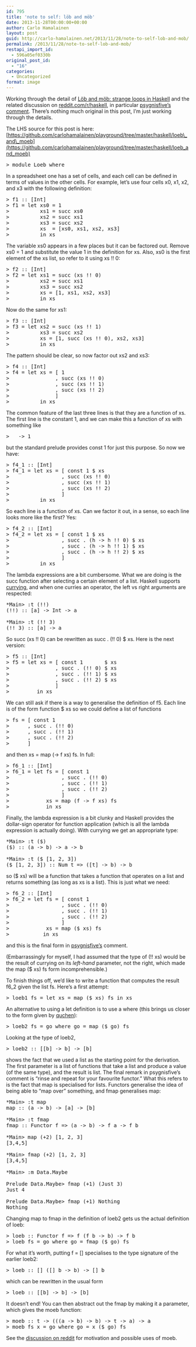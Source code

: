 ```yaml
---
id: 795
title: 'note to self: löb and möb'
date: 2013-11-28T00:00:00+00:00
author: Carlo Hamalainen
layout: post
guid: http://carlo-hamalainen.net/2013/11/28/note-to-self-lob-and-mob/
permalink: /2013/11/28/note-to-self-lob-and-mob/
restapi_import_id:
  - 596a05ef0330b
original_post_id:
  - "16"
categories:
  - Uncategorized
format: image
---
```

Working through the detail of [Löb and möb: strange loops in Haskell](https://github.com/quchen/articles/blob/master/loeb-moeb.md) and the related discussion on [reddit.com/r/haskell](http://www.reddit.com/r/haskell/comments/1qwjk6/l%C3%B6b_and_m%C3%B6b_strange_loops_in_haskell/), in particular [psygnisfive’s comment](http://www.reddit.com/r/haskell/comments/1qwjk6/l%C3%B6b_and_m%C3%B6b_strange_loops_in_haskell/cdhsefm). There’s nothing much original in this post, I’m just working through the details.

The LHS source for this post is here: [https://github.com/carlohamalainen/playground/tree/master/haskell/loeb\_and\_moeb](https://github.com/carlohamalainen/playground/tree/master/haskell/loeb_and_moeb)

<pre>> module Loeb where
</pre>

In a spreadsheet one has a set of cells, and each cell can be defined in terms of values in the other cells. For example, let’s use four cells x0, x1, x2, and x3 with the following definition:

<pre>> f1 :: [Int]
> f1 = let xs0 = 1
>          xs1 = succ xs0
>          xs2 = succ xs1
>          xs3 = succ xs2
>          xs  = [xs0, xs1, xs2, xs3]
>          in xs
</pre>

The variable xs0 appears in a few places but it can be factored out. Remove xs0 = 1 and substitute the value 1 in the definition for xs. Also, xs0 is the first element of the xs list, so refer to it using xs !! 0: 

<pre>> f2 :: [Int]
> f2 = let xs1 = succ (xs !! 0)
>          xs2 = succ xs1
>          xs3 = succ xs2
>          xs = [1, xs1, xs2, xs3]
>          in xs
</pre>

Now do the same for xs1:

<pre>> f3 :: [Int]
> f3 = let xs2 = succ (xs !! 1)
>          xs3 = succ xs2
>          xs = [1, succ (xs !! 0), xs2, xs3]
>          in xs
</pre>

The pattern should be clear, so now factor out xs2 and xs3: 

<pre>> f4 :: [Int]
> f4 = let xs = [ 1
>               , succ (xs !! 0)
>               , succ (xs !! 1)
>               , succ (xs !! 2)
>               ]
>          in xs
</pre>

The common feature of the last three lines is that they are a function of xs. The first line is the constant 1, and we can make this a function of xs with something like 

<pre>> _ -> 1
</pre>

but the standard prelude provides const 1 for just this purpose. So now we have: 

<pre>> f4_1 :: [Int]
> f4_1 = let xs = [ const 1 $ xs
>                 , succ (xs !! 0)
>                 , succ (xs !! 1)
>                 , succ (xs !! 2)
>                 ]
>          in xs
</pre>

So each line is a function of xs. Can we factor it out, in a sense, so each line looks more like the first? Yes: 

<pre>> f4_2 :: [Int]
> f4_2 = let xs = [ const 1 $ xs
>                 , succ . (h -> h !! 0) $ xs
>                 , succ . (h -> h !! 1) $ xs
>                 , succ . (h -> h !! 2) $ xs
>                 ]
>          in xs
</pre>

The lambda expressions are a bit cumbersome. What we are doing is the succ function after selecting a certain element of a list. Haskell supports [currying](http://www.haskell.org/haskellwiki/Currying), and when one curries an operator, the left vs right arguments are respected:

<pre>*Main> :t (!!)
(!!) :: [a] -> Int -> a

*Main> :t (!! 3)
(!! 3) :: [a] -> a
</pre>

So succ (xs !! 0) can be rewritten as succ . (!! 0) $ xs. Here is the next version: 

<pre>> f5 :: [Int]
> f5 = let xs = [ const 1       $ xs
>               , succ . (!! 0) $ xs
>               , succ . (!! 1) $ xs
>               , succ . (!! 2) $ xs
>               ]
>         in xs
</pre>

We can still ask if there is a way to generalise the definition of f5. Each line is of the form function $ xs so we could define a list of functions 

<pre>> fs = [ const 1
>      , succ . (!! 0)
>      , succ . (!! 1)
>      , succ . (!! 2)
>      ]
</pre>

and then xs = map (-> f xs) fs. In full: 

<pre>> f6_1 :: [Int]
> f6_1 = let fs = [ const 1
>                 , succ . (!! 0)
>                 , succ . (!! 1)
>                 , succ . (!! 2)
>                 ]
>            xs = map (f -> f xs) fs
>            in xs
</pre>

Finally, the lambda expression is a bit clunky and Haskell provides the dollar-sign operator for function application (which is all the lambda expression is actually doing). With currying we get an appropriate type: 

<pre>*Main> :t ($)
($) :: (a -> b) -> a -> b

*Main> :t ($ [1, 2, 3])
($ [1, 2, 3]) :: Num t => ([t] -> b) -> b
</pre>

so ($ xs) will be a function that takes a function that operates on a list and returns something (as long as xs is a list). This is just what we need: 

<pre>> f6_2 :: [Int]
> f6_2 = let fs = [ const 1
>                 , succ . (!! 0)
>                 , succ . (!! 1)
>                 , succ . (!! 2)
>                 ]
>            xs = map ($ xs) fs
>           in xs
</pre>

and this is the final form in [psygnisfive’s](http://www.reddit.com/r/haskell/comments/1qwjk6/l%C3%B6b_and_m%C3%B6b_strange_loops_in_haskell/cdhsefm) comment. 

(Embarrassingly for myself, I had assumed that the type of (!! xs) would be the result of currying on its _left-hand_ parameter, not the right, which made the map ($ xs) fs form incomprehensible.) 

To finish things off, we’d like to write a function that computes the result f6_2 given the list fs. Here’s a first attempt: 

<pre>> loeb1 fs = let xs = map ($ xs) fs in xs
</pre>

An alternative to using a let definition is to use a where (this brings us closer to the form given by [quchen](https://github.com/quchen)): 

<pre>> loeb2 fs = go where go = map ($ go) fs
</pre>

Looking at the type of loeb2, 

<pre>> loeb2 :: [[b] -> b] -> [b]
</pre>

shows the fact that we used a list as the starting point for the derivation. The first parameter is a list of functions that take a list and produce a value (of the same type), and the result is list. The final remark in psygnisfive’s comment is “rinse and repeat for your favourite functor.” What this refers to is the fact that map is specialised for lists. Functors generalise the idea of being able to “map over” something, and fmap generalises map: 

<pre>*Main> :t map
map :: (a -> b) -> [a] -> [b]

*Main> :t fmap
fmap :: Functor f => (a -> b) -> f a -> f b

*Main> map (+2) [1, 2, 3]
[3,4,5]

*Main> fmap (+2) [1, 2, 3]
[3,4,5]

*Main> :m Data.Maybe

Prelude Data.Maybe> fmap (+1) (Just 3)
Just 4

Prelude Data.Maybe> fmap (+1) Nothing
Nothing
</pre>

Changing map to fmap in the definition of loeb2 gets us the actual definition of loeb: 

<pre>> loeb :: Functor f => f (f b -> b) -> f b
> loeb fs = go where go = fmap ($ go) fs
</pre>

For what it’s worth, putting f = [] specialises to the type signature of the earlier loeb2: 

<pre>> loeb :: [] ([] b -> b) -> [] b
</pre>

which can be rewritten in the usual form 

<pre>> loeb :: [[b] -> b] -> [b]
</pre>

It doesn’t end! You can then abstract out the fmap by making it a parameter, which gives the moeb function: 

<pre>> moeb :: t -> (((a -> b) -> b) -> t -> a) -> a
> moeb fs x = go where go = x ($ go) fs
</pre>

See the [discussion on reddit](http://www.reddit.com/r/haskell/comments/1qwjk6/l%C3%B6b_and_m%C3%B6b_strange_loops_in_haskell/) for motivation and possible uses of moeb.